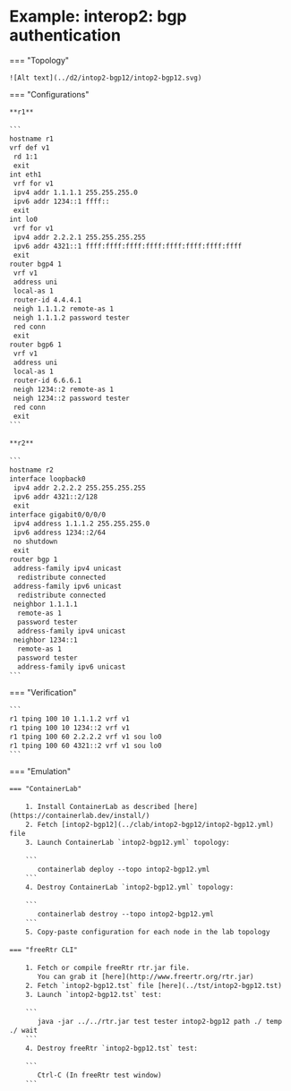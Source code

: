 # Example: interop2: bgp authentication

=== "Topology"

    ![Alt text](../d2/intop2-bgp12/intop2-bgp12.svg)

=== "Configurations"

    **r1**

    ```
    hostname r1
    vrf def v1
     rd 1:1
     exit
    int eth1
     vrf for v1
     ipv4 addr 1.1.1.1 255.255.255.0
     ipv6 addr 1234::1 ffff::
     exit
    int lo0
     vrf for v1
     ipv4 addr 2.2.2.1 255.255.255.255
     ipv6 addr 4321::1 ffff:ffff:ffff:ffff:ffff:ffff:ffff:ffff
     exit
    router bgp4 1
     vrf v1
     address uni
     local-as 1
     router-id 4.4.4.1
     neigh 1.1.1.2 remote-as 1
     neigh 1.1.1.2 password tester
     red conn
     exit
    router bgp6 1
     vrf v1
     address uni
     local-as 1
     router-id 6.6.6.1
     neigh 1234::2 remote-as 1
     neigh 1234::2 password tester
     red conn
     exit
    ```

    **r2**

    ```
    hostname r2
    interface loopback0
     ipv4 addr 2.2.2.2 255.255.255.255
     ipv6 addr 4321::2/128
     exit
    interface gigabit0/0/0/0
     ipv4 address 1.1.1.2 255.255.255.0
     ipv6 address 1234::2/64
     no shutdown
     exit
    router bgp 1
     address-family ipv4 unicast
      redistribute connected
     address-family ipv6 unicast
      redistribute connected
     neighbor 1.1.1.1
      remote-as 1
      password tester
      address-family ipv4 unicast
     neighbor 1234::1
      remote-as 1
      password tester
      address-family ipv6 unicast
    ```

=== "Verification"

    ```
    r1 tping 100 10 1.1.1.2 vrf v1
    r1 tping 100 10 1234::2 vrf v1
    r1 tping 100 60 2.2.2.2 vrf v1 sou lo0
    r1 tping 100 60 4321::2 vrf v1 sou lo0
    ```

=== "Emulation"

    === "ContainerLab"

        1. Install ContainerLab as described [here](https://containerlab.dev/install/)  
        2. Fetch [intop2-bgp12](../clab/intop2-bgp12/intop2-bgp12.yml) file  
        3. Launch ContainerLab `intop2-bgp12.yml` topology:  

        ```
           containerlab deploy --topo intop2-bgp12.yml  
        ```
        4. Destroy ContainerLab `intop2-bgp12.yml` topology:  

        ```
           containerlab destroy --topo intop2-bgp12.yml  
        ```
        5. Copy-paste configuration for each node in the lab topology

    === "freeRtr CLI"

        1. Fetch or compile freeRtr rtr.jar file.  
           You can grab it [here](http://www.freertr.org/rtr.jar)  
        2. Fetch `intop2-bgp12.tst` file [here](../tst/intop2-bgp12.tst)  
        3. Launch `intop2-bgp12.tst` test:  

        ```
           java -jar ../../rtr.jar test tester intop2-bgp12 path ./ temp ./ wait
        ```
        4. Destroy freeRtr `intop2-bgp12.tst` test:  

        ```
           Ctrl-C (In freeRtr test window)
        ```

